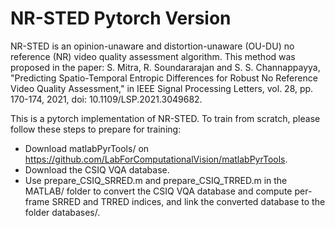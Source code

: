 # NR-STED Pytorch Version

NR-STED is an opinion-unaware and distortion-unaware (OU-DU) no reference (NR) video quality assessment algorithm. This method was proposed in the paper: S. Mitra, R. Soundararajan and S. S. Channappayya, "Predicting Spatio-Temporal Entropic Differences for Robust No Reference Video Quality Assessment," in IEEE Signal Processing Letters, vol. 28, pp. 170-174, 2021, doi: 10.1109/LSP.2021.3049682.

This is a pytorch implementation of NR-STED. To train from scratch, please follow these steps to prepare for training:
* Download matlabPyrTools/ on https://github.com/LabForComputationalVision/matlabPyrTools.
* Download the CSIQ VQA database.
* Use prepare_CSIQ_SRRED.m and prepare_CSIQ_TRRED.m in the MATLAB/ folder to convert the CSIQ VQA database and compute per-frame SRRED and TRRED indices, and link the converted database to the folder databases/.


